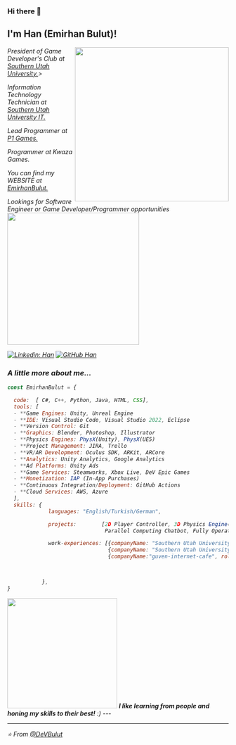 ### Hi there 👋

<h2> I'm Han (Emirhan Bulut)!</h2>
<img align='right' src="https://media.giphy.com/media/v1.Y2lkPTc5MGI3NjExYnBxajR5cG9wZW82ZWJtOHQ0enE3NjB3Mmx3bTNiMDVnOTk0NjQ0YyZlcD12MV9pbnRlcm5hbF9naWZfYnlfaWQmY3Q9Zw/vi9q6kkhLiJVx3L8TO/giphy.gif" width="350">
<p><em>President of Game Developer's Club at <a href="https://www.suu.edu/">Southern Utah University.</a>> 
<p><em>Information Technology Technician at <a href="https://www.suu.edu/it/">Southern Utah University IT.</a>
<p><em>Lead Programmer at <a href="https://www.linkedin.com/company/p1-games/">P1 Games.</a>
<p><em>Programmer at Kwaza Games.</a>
<p><em>You can find my WEBSITE at <a href="https://emirhanbulut.com/">EmirhanBulut.</a>
<p><em>Lookings for Software Engineer or Game Developer/Programmer opportunities<img src="https://cms-assets.themuse.com/media/lead/_1200x630_crop_center-center_82_none/12574.jpg?mtime=1568862584" width="300"> 
</em></p>  

[![Linkedin: Han](https://img.shields.io/badge/-EmirhanBulut-blue?style=flat-square&logo=Linkedin&logoColor=white&link=https://www.linkedin.com/in/ashif-zafar-70618434/)](https://www.linkedin.com/in/emirhan-bulut/)
[![GitHub Han](https://img.shields.io/github/followers/DeVBulut?label=follow&style=social)](https://github.com/DeVBulut)


### A little more about me...  

```javascript
const EmirhanBulut = {

  code:  [ C#, C++, Python, Java, HTML, CSS],
  tools: [
  - **Game Engines: Unity, Unreal Engine
  - **IDE: Visual Studio Code, Visual Studio 2022, Eclipse
  - **Version Control: Git
  - **Graphics: Blender, Photoshop, Illustrator
  - **Physics Engines: PhysX(Unity), PhysX(UE5)
  - **Project Management: JIRA, Trello
  - **VR/AR Development: Oculus SDK, ARKit, ARCore
  - **Analytics: Unity Analytics, Google Analytics
  - **Ad Platforms: Unity Ads
  - **Game Services: Steamworks, Xbox Live, DeV Epic Games
  - **Monetization: IAP (In-App Purchases)
  - **Continuous Integration/Deployment: GitHub Actions
  - **Cloud Services: AWS, Azure
  ],
  skills: {
             languages: "English/Turkish/German",

             projects:        [2D Player Controller, 3D Physics Engine(Built From Scratch), Rhythm Game,
                               Parallel Computing Chatbot, Fully Operational Discord Bot],

             work-experiences: [{companyName: "Southern Utah University", role: "Tier II Information Technology Technician"},
                                {companyName: "Southern Utah University", role: "Tier I Information Technology Technician"},
                                {companyName:"guven-internet-cafe", role: "Hardware Technician"},]


                                           
           },
}
```

<img src="https://media.giphy.com/media/v1.Y2lkPTc5MGI3NjExMzU3cm55eHFtem4xNXFzOWpscGNtMGZuaDJhZTI5MWUxZTI2ZnZhNSZlcD12MV9pbnRlcm5hbF9naWZfYnlfaWQmY3Q9Zw/PTBVMsYIOB0SBP4MVe/giphy-downsized-large.gif" width="250"> 
<em><b>I like learning from people and honing my skills to their best!</b> :)</em>
---
 
 ---
 ⭐️ From [@DeVBulut](https://github.com/DeVBulut)
 
 
